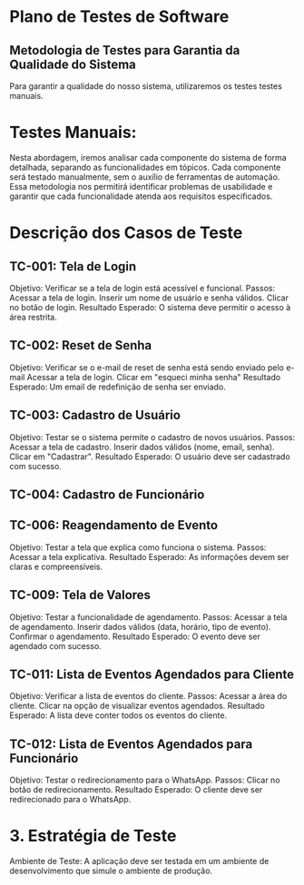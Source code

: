 # Plano de Testes de Software

## Metodologia de Testes para Garantia da Qualidade do Sistema

Para garantir a qualidade do nosso sistema, utilizaremos os testes testes manuais.

# Testes Manuais:
Nesta abordagem, iremos analisar cada componente do sistema de forma detalhada, separando as funcionalidades em tópicos. Cada componente será testado manualmente, sem o auxílio de ferramentas de automação. Essa metodologia nos permitirá identificar problemas de usabilidade e garantir que cada funcionalidade atenda aos requisitos especificados.
 
# Descrição dos Casos de Teste
## TC-001: Tela de Login

Objetivo: Verificar se a tela de login está acessível e funcional.
Passos:
Acessar a tela de login.
Inserir um nome de usuário e senha válidos.
Clicar no botão de login.
Resultado Esperado: O sistema deve permitir o acesso à área restrita.
## TC-002: Reset de Senha

Objetivo: Verificar se o e-mail de reset de senha está sendo enviado pelo e-mail
Acessar a tela de login.
Clicar em "esqueci minha senha"
Resultado Esperado: Um email de redefinição de senha ser enviado.

## TC-003: Cadastro de Usuário
Objetivo: Testar se o sistema permite o cadastro de novos usuários.
Passos:
Acessar a tela de cadastro.
Inserir dados válidos (nome, email, senha).
Clicar em "Cadastrar".
Resultado Esperado: O usuário deve ser cadastrado com sucesso.
## TC-004: Cadastro de Funcionário

## TC-006: Reagendamento de Evento

Objetivo: Testar a tela que explica como funciona o sistema.
Passos:
Acessar a tela explicativa.
Resultado Esperado: As informações devem ser claras e compreensíveis.
## TC-009: Tela de Valores

Objetivo: Testar a funcionalidade de agendamento.
Passos:
Acessar a tela de agendamento.
Inserir dados válidos (data, horário, tipo de evento).
Confirmar o agendamento.
Resultado Esperado: O evento deve ser agendado com sucesso.
## TC-011: Lista de Eventos Agendados para Cliente

Objetivo: Verificar a lista de eventos do cliente.
Passos:
Acessar a área do cliente.
Clicar na opção de visualizar eventos agendados.
Resultado Esperado: A lista deve conter todos os eventos do cliente.
## TC-012: Lista de Eventos Agendados para Funcionário

Objetivo: Testar o redirecionamento para o WhatsApp.
Passos:
Clicar no botão de redirecionamento.
Resultado Esperado: O cliente deve ser redirecionado para o WhatsApp.
# 3. Estratégia de Teste
Ambiente de Teste: A aplicação deve ser testada em um ambiente de desenvolvimento que simule o ambiente de produção.
